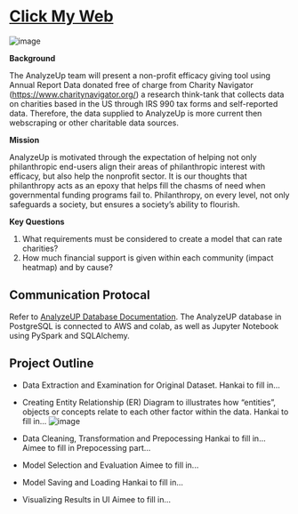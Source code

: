 # [Click My Web](https://hankai26.github.io/AnalyzeUP_UI/)
![image](https://user-images.githubusercontent.com/99574730/174512227-0ebd47b8-fe8b-48bd-9b78-500b7ed4847b.png)


**Background**  

The AnalyzeUp team will present a non-profit efficacy giving tool using Annual Report Data donated free of charge from Charity Navigator (https://www.charitynavigator.org/) a research think-tank that collects data on charities based in the US through IRS 990 tax forms and self-reported data. Therefore, the data supplied to AnalyzeUp is more current then webscraping or other charitable data sources. 

**Mission**

AnalyzeUp is motivated through the expectation of helping not only philanthropic end-users align their areas of philanthropic interest with efficacy, but also help the nonprofit sector. It is our thoughts that philanthropy acts as an epoxy that helps fill the chasms of need when governmental funding programs fail to. Philanthropy, on every level, not only safeguards a society, but ensures a society’s ability to flourish. 


**Key Questions**
1) What requirements must be considered to create a model that can rate charities?
2) How much financial support is given within each community (impact heatmap) and by cause?

## Communication Protocal
Refer to [AnalyzeUP Database Documentation](https://hankai26.github.io/AnalyzeUP_UI/).
The AnalyzeUP database in PostgreSQL is connected to AWS and colab, as well as Jupyter Notebook using PySpark and SQLAlchemy.

## Project Outline

- Data Extraction and Examination for Original Dataset.
Hankai to fill in...

- Creating Entity Relationship (ER) Diagram to illustrates how “entities”, objects or concepts relate to each other factor within the data.
Hankai to fill in...
![image]()

- Data Cleaning, Transformation and Prepocessing
Hankai to fill in...
Aimee to fill in Prepocessing part...

- Model Selection and Evaluation
Aimee to fill in...

- Model Saving and Loading
Hankai to fill in...

- Visualizing Results in UI
Aimee to fill in...
